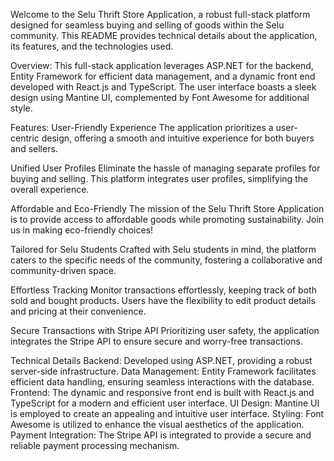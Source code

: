 Welcome to the Selu Thrift Store Application, a robust full-stack platform designed for seamless buying and selling of goods within the Selu community. This README provides technical details about the application, its features, and the technologies used.

Overview:
This full-stack application leverages ASP.NET for the backend, Entity Framework for efficient data management, and a dynamic front end developed with React.js and TypeScript. The user interface boasts a sleek design using Mantine UI, complemented by Font Awesome for additional style.

Features:
User-Friendly Experience
The application prioritizes a user-centric design, offering a smooth and intuitive experience for both buyers and sellers.

Unified User Profiles
Eliminate the hassle of managing separate profiles for buying and selling. This platform integrates user profiles, simplifying the overall experience.

Affordable and Eco-Friendly
The mission of the Selu Thrift Store Application is to provide access to affordable goods while promoting sustainability. Join us in making eco-friendly choices!

Tailored for Selu Students
Crafted with Selu students in mind, the platform caters to the specific needs of the community, fostering a collaborative and community-driven space.

Effortless Tracking
Monitor transactions effortlessly, keeping track of both sold and bought products. Users have the flexibility to edit product details and pricing at their convenience.

Secure Transactions with Stripe API
Prioritizing user safety, the application integrates the Stripe API to ensure secure and worry-free transactions.

Technical Details
Backend: Developed using ASP.NET, providing a robust server-side infrastructure.
Data Management: Entity Framework facilitates efficient data handling, ensuring seamless interactions with the database.
Frontend: The dynamic and responsive front end is built with React.js and TypeScript for a modern and efficient user interface.
UI Design: Mantine UI is employed to create an appealing and intuitive user interface.
Styling: Font Awesome is utilized to enhance the visual aesthetics of the application.
Payment Integration: The Stripe API is integrated to provide a secure and reliable payment processing mechanism.
